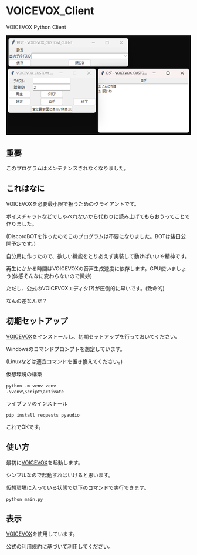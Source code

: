 # VOICEVOX_Client
VOICEVOX Python Client

![sample.png](./image/sample.png)

## 重要
このプログラムはメンテナンスされなくなりました。

## これはなに
VOICEVOXを必要最小限で扱うためのクライアントです。

ボイスチャットなどでしゃべれないから代わりに読み上げてもらおうってことで作りました。

(DiscordBOTを作ったのでこのプログラムは不要になりました。BOTは後日公開予定です。)

自分用に作ったので、欲しい機能をとりあえず実装して動けばいいや精神です。

再生にかかる時間はVOICEVOXの音声生成速度に依存します。GPU使いましょう(体感そんなに変わらないので微妙)

ただし、公式のVOICEVOXエディタ(?)が圧倒的に早いです。(致命的)

なんの差なんだ？

## 初期セットアップ
[VOICEVOX](https://voicevox.hiroshiba.jp/)をインストールし、初期セットアップを行っておいてください。

Windowsのコマンドプロンプトを想定しています。

(Linuxなどは適宜コマンドを置き換えてください。)

仮想環境の構築
```
python -m venv venv
.\venv\Script\activate
```

ライブラリのインストール

```
pip install requests pyaudio
```

これでOKです。

## 使い方
最初に[VOICEVOX](https://voicevox.hiroshiba.jp/)を起動します。

シンプルなので起動すればいけると思います。

仮想環境に入っている状態で以下のコマンドで実行できます。

```
python main.py
```

## 表示
[VOICEVOX](https://voicevox.hiroshiba.jp/)を使用しています。

公式の利用規約に基づいて利用してください。
